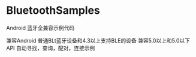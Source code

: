 # BluetoothSamples
Android 蓝牙全兼容示例代码

兼容Android 普通BLt蓝牙设备和4.3以上支持BLE的设备
兼容5.0以上和5.0以下API
自动寻找，查询，配对，连接示例
